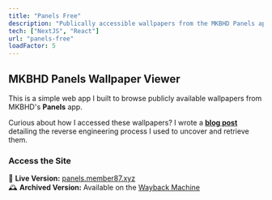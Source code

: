 ```yaml
---
title: "Panels Free"
description: "Publically accessible wallpapers from the MKBHD Panels app"
tech: ["NextJS", "React"]
url: "panels-free"
loadFactor: 5
---
```


## MKBHD Panels Wallpaper Viewer

This is a simple web app I built to browse publicly available wallpapers from
MKBHD's **Panels** app.

Curious about how I accessed these wallpapers? I wrote a
**[blog post](/blog/reverse-engineering-panels/)** detailing the reverse
engineering process I used to uncover and retrieve them.

### Access the Site

🔗 **Live Version:** [panels.member87.xyz](https://panels.member87.xyz)  
🕰 **Archived Version:** Available on the [Wayback Machine](insert-link)
